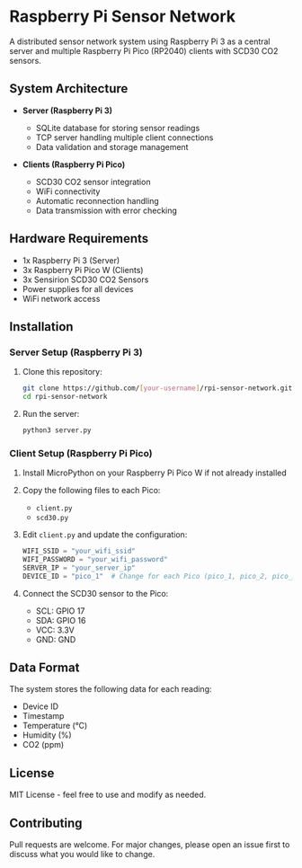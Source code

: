 # Raspberry Pi Sensor Network

A distributed sensor network system using Raspberry Pi 3 as a central server and multiple Raspberry Pi Pico (RP2040) clients with SCD30 CO2 sensors.

## System Architecture

- **Server (Raspberry Pi 3)**
  - SQLite database for storing sensor readings
  - TCP server handling multiple client connections
  - Data validation and storage management

- **Clients (Raspberry Pi Pico)**
  - SCD30 CO2 sensor integration
  - WiFi connectivity
  - Automatic reconnection handling
  - Data transmission with error checking

## Hardware Requirements

- 1x Raspberry Pi 3 (Server)
- 3x Raspberry Pi Pico W (Clients)
- 3x Sensirion SCD30 CO2 Sensors
- Power supplies for all devices
- WiFi network access

## Installation

### Server Setup (Raspberry Pi 3)

1. Clone this repository:
   ```bash
   git clone https://github.com/[your-username]/rpi-sensor-network.git
   cd rpi-sensor-network
   ```

2. Run the server:
   ```bash
   python3 server.py
   ```

### Client Setup (Raspberry Pi Pico)

1. Install MicroPython on your Raspberry Pi Pico W if not already installed

2. Copy the following files to each Pico:
   - `client.py`
   - `scd30.py`

3. Edit `client.py` and update the configuration:
   ```python
   WIFI_SSID = "your_wifi_ssid"
   WIFI_PASSWORD = "your_wifi_password"
   SERVER_IP = "your_server_ip"
   DEVICE_ID = "pico_1"  # Change for each Pico (pico_1, pico_2, pico_3)
   ```

4. Connect the SCD30 sensor to the Pico:
   - SCL: GPIO 17
   - SDA: GPIO 16
   - VCC: 3.3V
   - GND: GND

## Data Format

The system stores the following data for each reading:
- Device ID
- Timestamp
- Temperature (°C)
- Humidity (%)
- CO2 (ppm)

## License

MIT License - feel free to use and modify as needed.

## Contributing

Pull requests are welcome. For major changes, please open an issue first to discuss what you would like to change.
